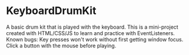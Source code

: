 # KeyboardDrumKit
A basic drum kit that is played with the keyboard.  This is a mini-project created with HTML/CSS/JS to learn and practice with EventListeners.
Known bugs: Key presses won't work without first getting window focus. Click a button with the mouse before playing.
